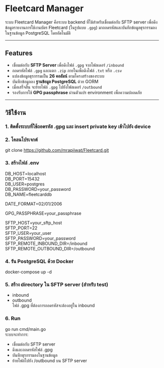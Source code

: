 # Fleetcard Manager  
  
ระบบ Fleetcard Manager คือระบบ backend ที่ใช้สำหรับเชื่อมต่อกับ SFTP server เพื่อดึงข้อมูลรายงานการใช้งานบัตร Fleetcard (ในรูปแบบ `.gpg`) มาถอดรหัสและบันทึกข้อมูลธุรกรรมลงในฐานข้อมูล PostgreSQL โดยอัตโนมัติ  
  
---  
  
## Features  
  
- เชื่อมต่อกับ **SFTP Server** เพื่อดึงไฟล์ `.gpg` จากโฟลเดอร์ `/inbound`  
- ถอดรหัสไฟล์ `.gpg` และแตก `.zip` ภายในเพื่อดึงไฟล์ `.txt` หรือ `.csv`  
- แปลงข้อมูลธุรกรรมเป็น **26 คอลัมน์** ตามโครงสร้างของระบบ  
- บันทึกข้อมูลลง **ฐานข้อมูล PostgreSQL** ด้วย GORM  
- เมื่อเสร็จสิ้น จะย้ายไฟล์ `.gpg` ไปยังโฟลเดอร์ `/outbound`  
- รองรับการใช้ **GPG passphrase** ผ่านตัวแปร environment เพื่อความปลอดภัย  

---
  
## วิธีใช้งาน  
### 1. ติดตั้งระบบที่ใช้ถอดรหัส .gpg และ insert private key เข้าไปยัง device
### 2. โคลนโปรเจกต์
git clone https://github.com/mrapiiwat/Fleetcard.git  
### 3. สร้างไฟล์ .env
DB_HOST=localhost  
DB_PORT=15432  
DB_USER=postgres  
DB_PASSWORD=your_password  
DB_NAME=fleetcarddb  
  
DATE_FORMAT=02/01/2006  
  
GPG_PASSPHRASE=your_passphrase  
  
SFTP_HOST=your_sftp_host  
SFTP_PORT=22  
SFTP_USER=your_user  
SFTP_PASSWORD=your_password  
SFTP_REMOTE_INBOUND_DIR=/inbound  
SFTP_REMOTE_OUTBOUND_DIR=/outbound  
### 4. รัน PostgreSQL ด้วย Docker
docker-compose up -d  
### 5. สร้าง directory ใน SFTP server (สำหรับ test)
- inbound
- outbound  
ไฟล์ .gpg ที่ต้องการถอดรหัสจะต้องอยู่ใน inbound  
### 6. Run
go run cmd/main.go  
ระบบจะทำการ:  
- เชื่อมต่อกับ SFTP server
- ดึงและถอดรหัสไฟล์ .gpg
- บันทึกธุรกรรมลงในฐานข้อมูล
- ย้ายไฟล์ไปยัง /outbound บน SFTP server
